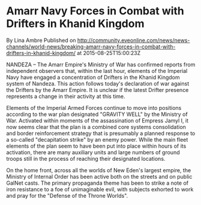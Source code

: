 # Amarr Navy Forces in Combat with Drifters in Khanid Kingdom
By Lina Ambre
Published on http://community.eveonline.com/news/news-channels/world-news/breaking-amarr-navy-forces-in-combat-with-drifters-in-khanid-kingdom/ at 2015-08-25T15:00:23Z

NANDEZA – The Amarr Empire's Ministry of War has confirmed reports from independent observers that, within the last hour, elements of the Imperial Navy have engaged a concentration of Drifters in the Khanid Kingdom system of Nandeza. This action follows today's declaration of war against the Drifters by the Amarr Empire. It is unclear if the latest Drifter presence represents a change in their activity at this time.

Elements of the Imperial Armed Forces continue to move into positions according to the war plan designated "GRAVITY WELL" by the Ministry of War. Activated within moments of the assassination of Empress Jamyl I, it now seems clear that the plan is a combined core systems consolidation and border reinforcement strategy that is presumably a planned response to a so-called "decapitation strike" by an enemy power. While the main fleet elements of the plan seem to have been put into place within hours of its activation, there are many auxiliary units and large numbers of ground troops still in the process of reaching their designated locations.

On the home front, across all the worlds of New Eden's largest empire, the Ministry of Internal Order has been active both on the streets and on public GalNet casts. The primary propaganda theme has been to strike a note of iron resistance to a foe of unimaginable evil, with subjects exhorted to work and pray for the "Defense of the Throne Worlds".

